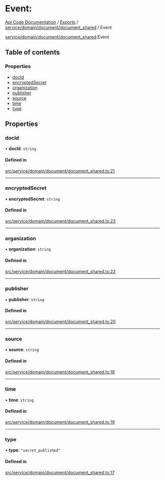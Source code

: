 # Event: 
 
[Api Code Documentation](../README.md) / [Exports](../modules.md) / [service/domain/document/document\_shared](../modules/service_domain_document_document_shared.md) / Event

[service/domain/document/document_shared](../modules/service_domain_document_document_shared.md).Event

## Table of contents

### Properties

- [docId](service_domain_document_document_shared.Event.md#docid)
- [encryptedSecret](service_domain_document_document_shared.Event.md#encryptedsecret)
- [organization](service_domain_document_document_shared.Event.md#organization)
- [publisher](service_domain_document_document_shared.Event.md#publisher)
- [source](service_domain_document_document_shared.Event.md#source)
- [time](service_domain_document_document_shared.Event.md#time)
- [type](service_domain_document_document_shared.Event.md#type)

## Properties

### docId

• **docId**: `string`

#### Defined in

[src/service/domain/document/document_shared.ts:21](https://github.com/openkfw/TruBudget/blob/b9aaff0/api/src/service/domain/document/document_shared.ts#L21)

___

### encryptedSecret

• **encryptedSecret**: `string`

#### Defined in

[src/service/domain/document/document_shared.ts:23](https://github.com/openkfw/TruBudget/blob/b9aaff0/api/src/service/domain/document/document_shared.ts#L23)

___

### organization

• **organization**: `string`

#### Defined in

[src/service/domain/document/document_shared.ts:22](https://github.com/openkfw/TruBudget/blob/b9aaff0/api/src/service/domain/document/document_shared.ts#L22)

___

### publisher

• **publisher**: `string`

#### Defined in

[src/service/domain/document/document_shared.ts:20](https://github.com/openkfw/TruBudget/blob/b9aaff0/api/src/service/domain/document/document_shared.ts#L20)

___

### source

• **source**: `string`

#### Defined in

[src/service/domain/document/document_shared.ts:18](https://github.com/openkfw/TruBudget/blob/b9aaff0/api/src/service/domain/document/document_shared.ts#L18)

___

### time

• **time**: `string`

#### Defined in

[src/service/domain/document/document_shared.ts:19](https://github.com/openkfw/TruBudget/blob/b9aaff0/api/src/service/domain/document/document_shared.ts#L19)

___

### type

• **type**: ``"secret_published"``

#### Defined in

[src/service/domain/document/document_shared.ts:17](https://github.com/openkfw/TruBudget/blob/b9aaff0/api/src/service/domain/document/document_shared.ts#L17)
